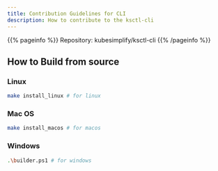 ```yaml
---
title: Contribution Guidelines for CLI
description: How to contribute to the ksctl-cli
---
```


{{% pageinfo %}}
Repository: kubesimplify/ksctl-cli
{{% /pageinfo %}}


## How to Build from source
### Linux
```bash
make install_linux # for linux
```
### Mac OS
```bash
make install_macos # for macos
```
### Windows
```bash
.\builder.ps1 # for windows
```